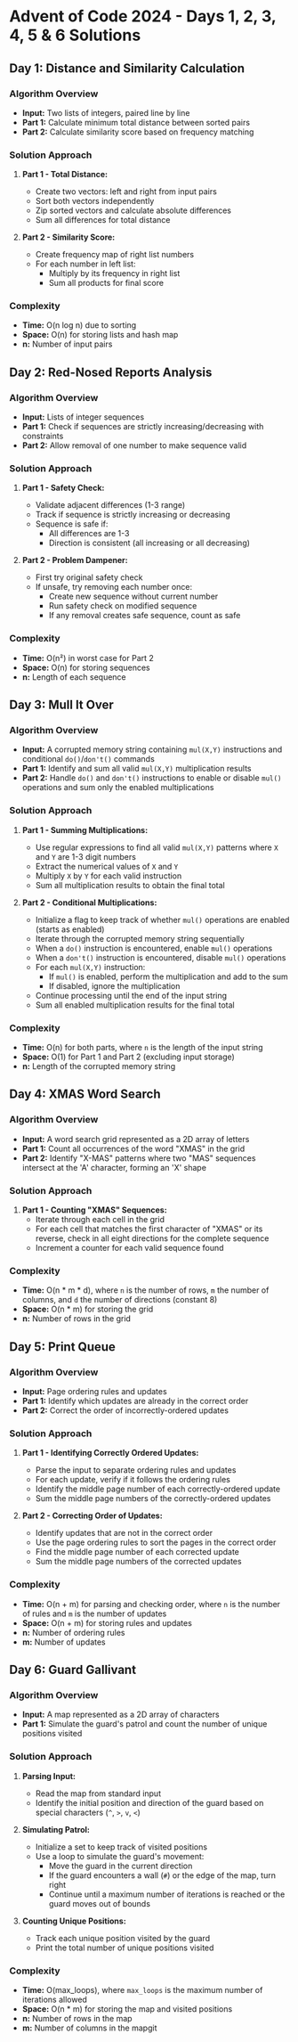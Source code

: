 # Advent of Code 2024 - Days 1, 2, 3, 4, 5 & 6 Solutions

## Day 1: Distance and Similarity Calculation

### Algorithm Overview
- **Input:** Two lists of integers, paired line by line
- **Part 1:** Calculate minimum total distance between sorted pairs
- **Part 2:** Calculate similarity score based on frequency matching

### Solution Approach
1. **Part 1 - Total Distance:**
   - Create two vectors: left and right from input pairs
   - Sort both vectors independently
   - Zip sorted vectors and calculate absolute differences
   - Sum all differences for total distance

2. **Part 2 - Similarity Score:**
   - Create frequency map of right list numbers
   - For each number in left list:
     - Multiply by its frequency in right list
     - Sum all products for final score

### Complexity
- **Time:** O(n log n) due to sorting
- **Space:** O(n) for storing lists and hash map
- **n:** Number of input pairs

## Day 2: Red-Nosed Reports Analysis

### Algorithm Overview
- **Input:** Lists of integer sequences
- **Part 1:** Check if sequences are strictly increasing/decreasing with constraints
- **Part 2:** Allow removal of one number to make sequence valid

### Solution Approach
1. **Part 1 - Safety Check:**
   - Validate adjacent differences (1-3 range)
   - Track if sequence is strictly increasing or decreasing
   - Sequence is safe if:
     - All differences are 1-3
     - Direction is consistent (all increasing or all decreasing)

2. **Part 2 - Problem Dampener:**
   - First try original safety check
   - If unsafe, try removing each number once:
     - Create new sequence without current number
     - Run safety check on modified sequence
     - If any removal creates safe sequence, count as safe

### Complexity
- **Time:** O(n²) in worst case for Part 2
- **Space:** O(n) for storing sequences
- **n:** Length of each sequence

## Day 3: Mull It Over

### Algorithm Overview
- **Input:** A corrupted memory string containing `mul(X,Y)` instructions and conditional `do()`/`don't()` commands
- **Part 1:** Identify and sum all valid `mul(X,Y)` multiplication results
- **Part 2:** Handle `do()` and `don't()` instructions to enable or disable `mul()` operations and sum only the enabled multiplications

### Solution Approach
1. **Part 1 - Summing Multiplications:**
   - Use regular expressions to find all valid `mul(X,Y)` patterns where `X` and `Y` are 1-3 digit numbers
   - Extract the numerical values of `X` and `Y`
   - Multiply `X` by `Y` for each valid instruction
   - Sum all multiplication results to obtain the final total

2. **Part 2 - Conditional Multiplications:**
   - Initialize a flag to keep track of whether `mul()` operations are enabled (starts as enabled)
   - Iterate through the corrupted memory string sequentially
   - When a `do()` instruction is encountered, enable `mul()` operations
   - When a `don't()` instruction is encountered, disable `mul()` operations
   - For each `mul(X,Y)` instruction:
     - If `mul()` is enabled, perform the multiplication and add to the sum
     - If disabled, ignore the multiplication
   - Continue processing until the end of the input string
   - Sum all enabled multiplication results for the final total

### Complexity
- **Time:** O(n) for both parts, where `n` is the length of the input string
- **Space:** O(1) for Part 1 and Part 2 (excluding input storage)
- **n:** Length of the corrupted memory string

## Day 4: XMAS Word Search

### Algorithm Overview
- **Input:** A word search grid represented as a 2D array of letters
- **Part 1:** Count all occurrences of the word "XMAS" in the grid
- **Part 2:** Identify "X-MAS" patterns where two "MAS" sequences intersect at the 'A' character, forming an 'X' shape

### Solution Approach
1. **Part 1 - Counting "XMAS" Sequences:**
   - Iterate through each cell in the grid
   - For each cell that matches the first character of "XMAS" or its reverse, check in all eight directions for the complete sequence
   - Increment a counter for each valid sequence found

### Complexity
- **Time:** O(n * m * d), where `n` is the number of rows, `m` the number of columns, and `d` the number of directions (constant 8)
- **Space:** O(n * m) for storing the grid
- **n:** Number of rows in the grid

## Day 5: Print Queue

### Algorithm Overview
- **Input:** Page ordering rules and updates
- **Part 1:** Identify which updates are already in the correct order
- **Part 2:** Correct the order of incorrectly-ordered updates

### Solution Approach
1. **Part 1 - Identifying Correctly Ordered Updates:**
   - Parse the input to separate ordering rules and updates
   - For each update, verify if it follows the ordering rules
   - Identify the middle page number of each correctly-ordered update
   - Sum the middle page numbers of the correctly-ordered updates

2. **Part 2 - Correcting Order of Updates:**
   - Identify updates that are not in the correct order
   - Use the page ordering rules to sort the pages in the correct order
   - Find the middle page number of each corrected update
   - Sum the middle page numbers of the corrected updates

### Complexity
- **Time:** O(n + m) for parsing and checking order, where `n` is the number of rules and `m` is the number of updates
- **Space:** O(n + m) for storing rules and updates
- **n:** Number of ordering rules
- **m:** Number of updates

## Day 6: Guard Gallivant

### Algorithm Overview
- **Input:** A map represented as a 2D array of characters
- **Part 1:** Simulate the guard's patrol and count the number of unique positions visited

### Solution Approach
1. **Parsing Input:**
   - Read the map from standard input
   - Identify the initial position and direction of the guard based on special characters (`^`, `>`, `v`, `<`)

2. **Simulating Patrol:**
   - Initialize a set to keep track of visited positions
   - Use a loop to simulate the guard's movement:
     - Move the guard in the current direction
     - If the guard encounters a wall (`#`) or the edge of the map, turn right
     - Continue until a maximum number of iterations is reached or the guard moves out of bounds

3. **Counting Unique Positions:**
   - Track each unique position visited by the guard
   - Print the total number of unique positions visited

### Complexity
- **Time:** O(max_loops), where `max_loops` is the maximum number of iterations allowed
- **Space:** O(n * m) for storing the map and visited positions
- **n:** Number of rows in the map
- **m:** Number of columns in the mapgit 